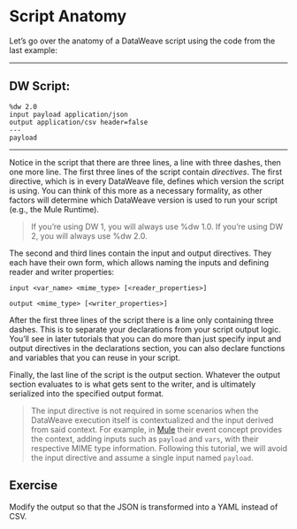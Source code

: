 # Script Anatomy

Let’s go over the anatomy of a DataWeave script using the code from the last example:

---
## DW Script:
```dw
%dw 2.0
input payload application/json
output application/csv header=false
---
payload
```
---

Notice in the script that there are three lines, a line with three dashes, then one more line. The first three lines of the script contain *directives*. The first directive, which is in every DataWeave file, defines which version the script is using. You can think of this more as a necessary formality, as other factors will determine which DataWeave version is used to run your script (e.g., the Mule Runtime).

> If you’re using DW 1, you will always use %dw 1.0. If you’re using DW 2, you will always use %dw 2.0.

The second and third lines contain the input and output directives. They each have their own form, which allows naming the inputs and defining reader and writer properties:

`input <var_name> <mime_type> [<reader_properties>]`

`output <mime_type> [<writer_properties>]`

After the first three lines of the script there is a line only containing three dashes. This is to separate your declarations from your script output logic. You’ll see in later tutorials that you can do more than just specify input and output directives in the declarations section, you can also declare functions and variables that you can reuse in your script.

Finally, the last line of the script is the output section. Whatever the output section evaluates to is what gets sent to the writer, and is ultimately serialized into the specified output format.

> The input directive is not required in some scenarios when the DataWeave execution itself is contextualized and the input derived from said context. For example, in [Mule](github.com/mulesoft/mule) their event concept provides the context, adding inputs such as `payload` and `vars`, with their respective MIME type information.
Following this tutorial, we will avoid the input directive and assume a single input named `payload`.

## Exercise

Modify the output so that the JSON is transformed into a YAML instead of CSV.
